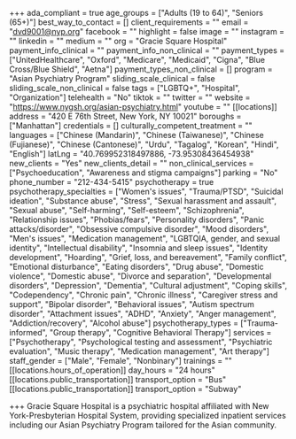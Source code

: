 +++
ada_compliant = true
age_groups = ["Adults (19 to 64)", "Seniors (65+)"]
best_way_to_contact = []
client_requirements = ""
email = "dvd9001@nyp.org"
facebook = ""
highlight = false
image = ""
instagram = ""
linkedin = ""
medium = ""
org = "Gracie Square Hospital"
payment_info_clinical = ""
payment_info_non_clinical = ""
payment_types = ["UnitedHealthcare", "Oxford", "Medicare", "Medicaid", "Cigna", "Blue Cross/Blue Shield", "Aetna"]
payment_types_non_clinical = []
program = "Asian Psychiatry Program"
sliding_scale_clinical = false
sliding_scale_non_clinical = false
tags = ["LGBTQ+", "Hospital", "Organization"]
telehealth = "No"
tiktok = ""
twitter = ""
website = "https://www.nygsh.org/asian-psychiatry.html"
youtube = ""
[[locations]]
address = "420 E 76th Street, New York, NY 10021"
boroughs = ["Manhattan"]
credentials = []
culturally_competent_treatment = ""
languages = ["Chinese (Mandarin)", "Chinese (Taiwanese)", "Chinese (Fujianese)", "Chinese (Cantonese)", "Urdu", "Tagalog", "Korean", "Hindi", "English"]
latLng = "40.769952318497886, -73.95308436454938"
new_clients = "Yes"
new_clients_detail = ""
non_clinical_services = ["Psychoeducation", "Awareness and stigma campaigns"]
parking = "No"
phone_number = "212-434-5415"
psychotherapy = true
psychotherapy_specialties = ["Women's issues", "Trauma/PTSD", "Suicidal ideation", "Substance abuse", "Stress", "Sexual harassment and assault", "Sexual abuse", "Self-harming", "Self-esteem", "Schizophrenia", "Relationship issues", "Phobias/fears", "Personality disorders", "Panic attacks/disorder", "Obsessive compulsive disorder", "Mood disorders", "Men's issues", "Medication management", "LGBTQIA, gender, and sexual identity", "Intellectual disability", "Insomnia and sleep issues", "Identity development", "Hoarding", "Grief, loss, and bereavement", "Family conflict", "Emotional disturbance", "Eating disorders", "Drug abuse", "Domestic violence", "Domestic abuse", "Divorce and separation", "Developmental disorders", "Depression", "Dementia", "Cultural adjustment", "Coping skills", "Codependency", "Chronic pain", "Chronic illness", "Caregiver stress and support", "Bipolar disorder", "Behavioral issues", "Autism spectrum disorder", "Attachment issues", "ADHD", "Anxiety", "Anger management", "Addiction/recovery", "Alcohol abuse"]
psychotherapy_types = ["Trauma-informed", "Group therapy", "Cognitive Behavioral Therapy"]
services = ["Psychotherapy", "Psychological testing and assessment", "Psychiatric evaluation", "Music therapy", "Medication management", "Art therapy"]
staff_gender = ["Male", "Female", "Nonbinary"]
trainings = ""
[[locations.hours_of_operation]]
day_hours = "24 hours"
[[locations.public_transportation]]
transport_option = "Bus"
[[locations.public_transportation]]
transport_option = "Subway"

+++
Gracie Square Hospital is a psychiatric hospital affiliated with New York-Presbyterian Hospital System, providing specialized inpatient services including our Asian Psychiatry Program tailored for the Asian community.